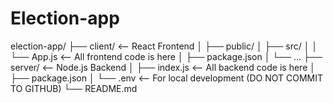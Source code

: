 # Election-app

election-app/
├── client/              <-- React Frontend
│   ├── public/
│   ├── src/
│   │   └── App.js       <-- All frontend code is here
│   ├── package.json
│   └── ...
├── server/              <-- Node.js Backend
│   ├── index.js         <-- All backend code is here
│   ├── package.json
│   └── .env             <-- For local development (DO NOT COMMIT TO GITHUB)
└── README.md
